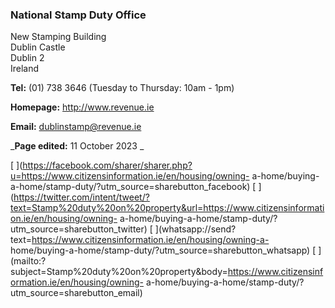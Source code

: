 ###  National Stamp Duty Office

New Stamping Building  
Dublin Castle  
Dublin 2  
Ireland

**Tel:** (01) 738 3646 (Tuesday to Thursday: 10am - 1pm)

**Homepage:** [ http://www.revenue.ie ](http://www.revenue.ie)

**Email:** [ dublinstamp@revenue.ie ](mailto:dublinstamp@revenue.ie)

_**Page edited:** 11 October 2023 _

[
](https://facebook.com/sharer/sharer.php?u=https://www.citizensinformation.ie/en/housing/owning-
a-home/buying-a-home/stamp-duty/?utm_source=sharebutton_facebook) [
](https://twitter.com/intent/tweet/?text=Stamp%20duty%20on%20property&url=https://www.citizensinformation.ie/en/housing/owning-
a-home/buying-a-home/stamp-duty/?utm_source=sharebutton_twitter) [
](whatsapp://send?text=https://www.citizensinformation.ie/en/housing/owning-a-
home/buying-a-home/stamp-duty/?utm_source=sharebutton_whatsapp) [
](mailto:?subject=Stamp%20duty%20on%20property&body=https://www.citizensinformation.ie/en/housing/owning-
a-home/buying-a-home/stamp-duty/?utm_source=sharebutton_email) [
](javascript:void\(0\))

